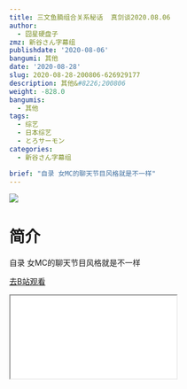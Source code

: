 ```yaml
---
title: 三文鱼腩组合关系秘话  真剑谈2020.08.06
author:
  - 囧星硬盘子
zmz: 新谷さん字幕组
publishdate: '2020-08-06'
bangumi: 其他
date: '2020-08-28'
slug: 2020-08-28-200806-626929177
description: 其他&#8226;200806
weight: -828.0
bangumis:
  - 其他
tags:
  - 综艺
  - 日本综艺
  - とろサーモン
categories:
  - 新谷さん字幕组

brief: "自录 女MC的聊天节目风格就是不一样"
---
```

![](https://raw.githubusercontent.com/tcgriffith/owaraisite/master/static/tmpimg/428e4137314e48cf96a2c2b62460fdd33a2a4dfe.jpg.480.jpg)
# 简介  
自录
女MC的聊天节目风格就是不一样  

[去B站观看](https://www.bilibili.com/video/av626929177/)
<div class ="resp-container"><iframe class="testiframe" src="//player.bilibili.com/player.html?aid=626929177"", scrolling="no", allowfullscreen="true" > </iframe></div> 
